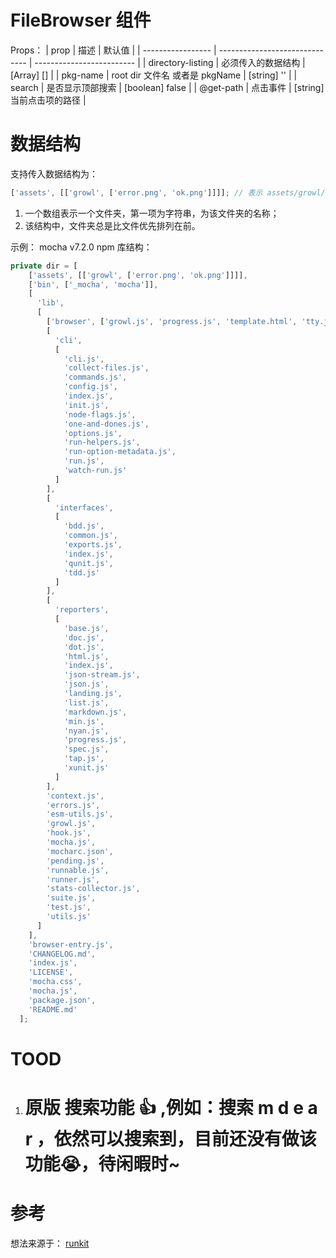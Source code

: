 # FileBrowser 组件

Props：
| prop              | 描述                           | 默认值                    |
| ----------------- | ------------------------------ | ------------------------- |
| directory-listing | 必须传入的数据结构             | [Array] []                |
| pkg-name          | root dir 文件名 或者是 pkgName | [string] ''               |
| search            | 是否显示顶部搜索               | [boolean] false           |
| @get-path         | 点击事件                       | [string] 当前点击项的路径 |


# 数据结构

支持传入数据结构为：

```js
['assets', [['growl', ['error.png', 'ok.png']]]]; // 表示 assets/growl/error.png， assets/growl/ok.png
```

1. 一个数组表示一个文件夹，第一项为字符串，为该文件夹的名称；
2. 该结构中，文件夹总是比文件优先排列在前。

示例：
mocha v7.2.0 npm 库结构：

```js
private dir = [
    ['assets', [['growl', ['error.png', 'ok.png']]]],
    ['bin', ['_mocha', 'mocha']],
    [
      'lib',
      [
        ['browser', ['growl.js', 'progress.js', 'template.html', 'tty.js']],
        [
          'cli',
          [
            'cli.js',
            'collect-files.js',
            'commands.js',
            'config.js',
            'index.js',
            'init.js',
            'node-flags.js',
            'one-and-dones.js',
            'options.js',
            'run-helpers.js',
            'run-option-metadata.js',
            'run.js',
            'watch-run.js'
          ]
        ],
        [
          'interfaces',
          [
            'bdd.js',
            'common.js',
            'exports.js',
            'index.js',
            'qunit.js',
            'tdd.js'
          ]
        ],
        [
          'reporters',
          [
            'base.js',
            'doc.js',
            'dot.js',
            'html.js',
            'index.js',
            'json-stream.js',
            'json.js',
            'landing.js',
            'list.js',
            'markdown.js',
            'min.js',
            'nyan.js',
            'progress.js',
            'spec.js',
            'tap.js',
            'xunit.js'
          ]
        ],
        'context.js',
        'errors.js',
        'esm-utils.js',
        'growl.js',
        'hook.js',
        'mocha.js',
        'mocharc.json',
        'pending.js',
        'runnable.js',
        'runner.js',
        'stats-collector.js',
        'suite.js',
        'test.js',
        'utils.js'
      ]
    ],
    'browser-entry.js',
    'CHANGELOG.md',
    'index.js',
    'LICENSE',
    'mocha.css',
    'mocha.js',
    'package.json',
    'README.md'
  ];
```


# TOOD
1. # 原版 搜索功能 👍 ,例如：搜索 m d e a r ，依然可以搜索到，目前还没有做该功能😭，待闲暇时~


# 参考

想法来源于：
[runkit](https://npm.runkit.com/typescript/)

